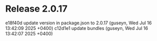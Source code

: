 # Release 2.0.17

e18f40d update version in package.json to 2.0.17 (guseyn, Wed Jul 16 13:42:09 2025 +0400)
c12d1e1 update bundles (guseyn, Wed Jul 16 13:42:07 2025 +0400)
